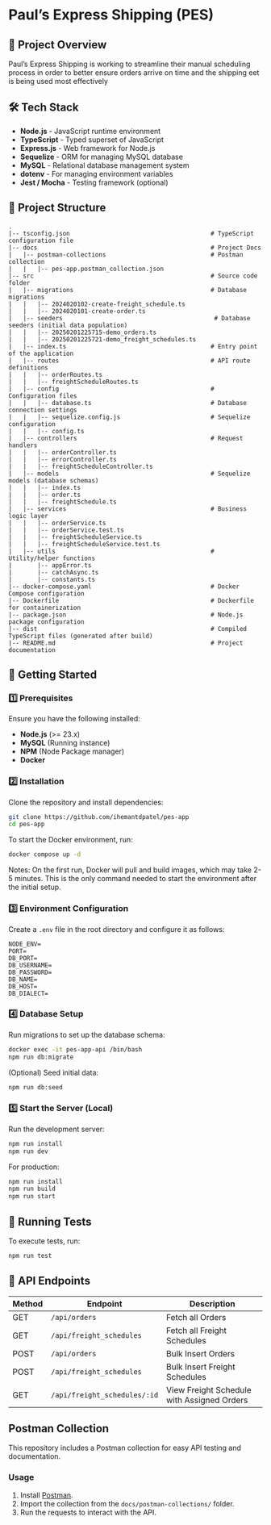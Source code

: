 # Paul’s Express Shipping (PES)

## 📌 Project Overview
Paul’s Express Shipping is working to streamline their manual scheduling process in order to better ensure orders arrive on time and the shipping eet is being used
most effectively

## 🛠 Tech Stack
- **Node.js** - JavaScript runtime environment
- **TypeScript** - Typed superset of JavaScript
- **Express.js** - Web framework for Node.js
- **Sequelize** - ORM for managing MySQL database
- **MySQL** - Relational database management system
- **dotenv** - For managing environment variables
- **Jest / Mocha** - Testing framework (optional)

## 📁 Project Structure
```
.
|-- tsconfig.json                                       # TypeScript configuration file
|-- docs                                                # Project Docs
|   |-- postman-collections                             # Postman collection
|   |   |-- pes-app.postman_collection.json
|-- src                                                 # Source code folder
|   |-- migrations                                      # Database migrations
|   |   |-- 2024020102-create-freight_schedule.ts
|   |   |-- 2024020101-create-order.ts
|   |-- seeders                                          # Database seeders (initial data population)
|   |   |-- 20250201225715-demo_orders.ts
|   |   |-- 20250201225721-demo_freight_schedules.ts
|   |-- index.ts                                        # Entry point of the application
|   |-- routes                                          # API route definitions
|   |   |-- orderRoutes.ts
|   |   |-- freightScheduleRoutes.ts
|   |-- config                                          # Configuration files
|   |   |-- database.ts                                 # Database connection settings
|   |   |-- sequelize.config.js                         # Sequelize configuration
|   |   |-- config.ts
|   |-- controllers                                     # Request handlers
|   |   |-- orderController.ts
|   |   |-- errorController.ts
|   |   |-- freightScheduleController.ts
|   |-- models                                          # Sequelize models (database schemas)
|   |   |-- index.ts
|   |   |-- order.ts
|   |   |-- freightSchedule.ts
|   |-- services                                        # Business logic layer
|   |   |-- orderService.ts
|   |   |-- orderService.test.ts
|   |   |-- freightScheduleService.ts
|   |   |-- freightScheduleService.test.ts
|   |-- utils                                           # Utility/helper functions
|       |-- appError.ts
|       |-- catchAsync.ts
|       |-- constants.ts
|-- docker-compose.yaml                                 # Docker Compose configuration
|-- Dockerfile                                          # Dockerfile for containerization
|-- package.json                                        # Node.js package configuration
|-- dist                                                # Compiled TypeScript files (generated after build)
|-- README.md                                           # Project documentation
```

## 🚀 Getting Started

### 1️⃣ Prerequisites
Ensure you have the following installed:
- **Node.js** (>= 23.x)
- **MySQL** (Running instance)
- **NPM** (Node Package manager)
- **Docker**

### 2️⃣ Installation
Clone the repository and install dependencies:
```sh
git clone https://github.com/ihemantdpatel/pes-app
cd pes-app
```
To start the Docker environment, run:
```sh
docker compose up -d
```
Notes:
On the first run, Docker will pull and build images, which may take 2-5 minutes.
This is the only command needed to start the environment after the initial setup.

### 3️⃣ Environment Configuration
Create a `.env` file in the root directory and configure it as follows:
```
NODE_ENV=
PORT=
DB_PORT=
DB_USERNAME=
DB_PASSWORD=
DB_NAME=
DB_HOST=
DB_DIALECT=
```



### 4️⃣ Database Setup
Run migrations to set up the database schema:
```sh
docker exec -it pes-app-api /bin/bash
npm run db:migrate
```
(Optional) Seed initial data:
```sh
npm run db:seed
```

### 5️⃣ Start the Server (Local)
Run the development server:
```sh
npm run install
npm run dev
```
For production:
```sh
npm run install
npm run build
npm run start
```

## 🧪 Running Tests
To execute tests, run:
```sh
npm run test
```

## 📜 API Endpoints
| Method | Endpoint | Description |
|--------|---------|-------------|
| GET | `/api/orders` | Fetch all Orders |
| GET | `/api/freight_schedules` | Fetch all Freight Schedules |
| POST | `/api/orders` | Bulk Insert Orders |
| POST | `/api/freight_schedules` | Bulk Insert Freight Schedules |
| GET | `/api/freight_schedules/:id` | View Freight Schedule with Assigned Orders |

## Postman Collection

This repository includes a Postman collection for easy API testing and documentation.

### Usage
1. Install [Postman](https://www.postman.com/downloads/).
2. Import the collection from the `docs/postman-collections/` folder.
3. Run the requests to interact with the API.